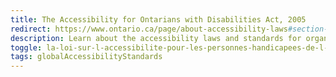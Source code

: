 ```yaml
---
title: The Accessibility for Ontarians with Disabilities Act, 2005
redirect: https://www.ontario.ca/page/about-accessibility-laws#section-1
description: Learn about the accessibility laws and standards for organizations in Ontario. Read the standards, action plans and progress reports that help us make Ontario more accessible and inclusive for people with disabilities.
toggle: la-loi-sur-l-accessibilite-pour-les-personnes-handicapees-de-l-ontario-2005
tags: globalAccessibilityStandards
---
```

